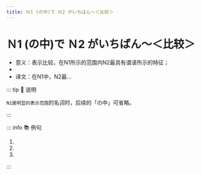 ```yaml
---
title: Ｎ1 (の中)で Ｎ2 がいちばん～＜比较＞
---
```


# Ｎ1 (の中)で Ｎ2 がいちばん～＜比较＞

* 意义：表示比较，在N1所示的范围内N2最具有谓语所示的特征；
* <grammer-content sentence="接续：名词 + (の[中/なか])で + 名词 + が + [一番/いちばん]；" />
* 译文：在N1中，N2最...

::: tip :bookmark: 说明

`N1是明显的表示范围`的名词时，后续的「の中」可省略。

<div class="bunpou-block">

  <grammer-content id='1-11-5-0' sentence="[日本/にほん]**でいちばん**[高/たか]い[山/やま]は、[富士山/ふじさん]です。" trans="日本的第一高山是富士山。" />

</div>

:::

::: info :books: 例句

1. <grammer-content id='1-11-5-1' sentence="[母/はは]はお[芝居/しばい]**の[中/なか]では**[歌舞伎/かぶき]が**いちばん**[好/す]きです。" trans="妈妈最喜欢戏里的歌舞伎。" />
2. <grammer-content id='1-11-5-2' sentence="クラス**の[中/なか]で**、[王/おう]さんが**いちばん**[日本語/にほんご]が[上手/じょうず]です。" trans="我们班里小王的日语是最好的。" />
3. <grammer-content id='1-11-5-3' sentence="[中華料理/ちゅうかりょうり]**の[中/なか]で**は、[北京/ぺきん]ダックが**いちばん**おいしいです。" trans="在中餐里，北京烤鸭是最好吃的。" />

:::
